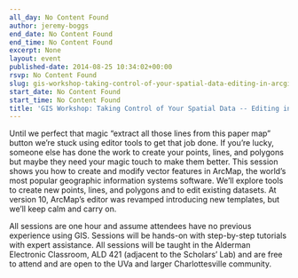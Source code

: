 ```yaml
---
all_day: No Content Found
author: jeremy-boggs
end_date: No Content Found
end_time: No Content Found
excerpt: None
layout: event
published-date: 2014-08-25 10:34:02+00:00
rsvp: No Content Found
slug: gis-workshop-taking-control-of-your-spatial-data-editing-in-arcgis
start_date: No Content Found
start_time: No Content Found
title: 'GIS Workshop: Taking Control of Your Spatial Data -- Editing in ArcGIS'
---
```


Until we perfect that magic “extract all those lines from this paper map” button we’re stuck using editor tools to get that job done. If you’re lucky, someone else has done the work to create your points, lines, and polygons but maybe they need your magic touch to make them better. This session shows you how to create and modify vector features in ArcMap, the world’s most popular geographic information systems software. We’ll explore tools to create new points, lines, and polygons and to edit existing datasets. At version 10, ArcMap’s editor was revamped introducing new templates, but we’ll keep calm and carry on.

All sessions are one hour and assume attendees have no previous experience using GIS. Sessions will be hands-on with step-by-step tutorials with expert assistance. All sessions will be taught in the Alderman Electronic Classroom, ALD 421 (adjacent to the Scholars’ Lab) and are free to attend and are open to the UVa and larger Charlottesville community.
